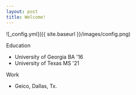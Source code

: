 ```yaml
---
layout: post
title: Welcome!
---
```


![_config.yml]({{ site.baseurl }}/images/config.png)


Education
* University of Georgia BA '16
* University of Texas MS '21

Work
* Geico, Dallas, Tx.

